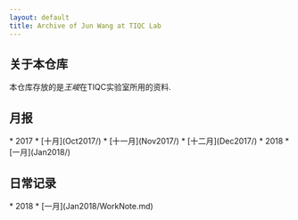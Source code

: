 ```yaml
---
layout: default
title: Archive of Jun Wang at TIQC Lab
---
```


## 关于本仓库
本仓库存放的是*王峻*在TIQC实验室所用的资料.

<h2><a name='report'>月报</a></h2>
* 2017
	* [十月](Oct2017/)
	* [十一月](Nov2017/)
	* [十二月](Dec2017/)
* 2018
	* [一月](Jan2018/)

<h2><a name='record'>日常记录</a></h2>
* 2018
	* [一月](Jan2018/WorkNote.md)